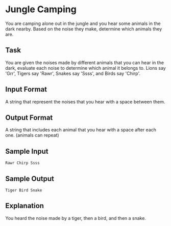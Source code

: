 # Jungle Camping

You are camping alone out in the jungle and you hear some animals in the dark nearby. Based on the noise they make, determine which animals they are.

## Task

You are given the noises made by different animals that you can hear in the dark, evaluate each noise to determine which animal it belongs to. Lions say 'Grr', Tigers say 'Rawr', Snakes say 'Ssss', and Birds say 'Chirp'.

## Input Format

A string that represent the noises that you hear with a space between them.

## Output Format

A string that includes each animal that you hear with a space after each one. (animals can repeat)

## Sample Input

```=
Rawr Chirp Ssss
```

## Sample Output

```=
Tiger Bird Snake
```

## Explanation

You heard the noise made by a tiger, then a bird, and then a snake.
